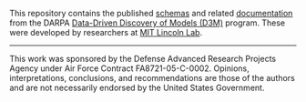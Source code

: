This repository contains the published [schemas](https://github.com/mitll/d3m-NIPS2018/tree/master/schemas) and related [documentation](https://github.com/mitll/d3m-NIPS2018/tree/master/documentation) from the DARPA [Data-Driven Discovery of Models (D3M)](https://www.darpa.mil/program/data-driven-discovery-of-models) program. These were developed by researchers at [MIT Lincoln Lab](https://www.ll.mit.edu/).

___
This work was sponsored by the Defense Advanced Research Projects Agency under Air Force Contract FA8721-05-C-0002. Opinions, interpretations, conclusions, and recommendations are those of the authors and are not necessarily endorsed by the United States Government.
